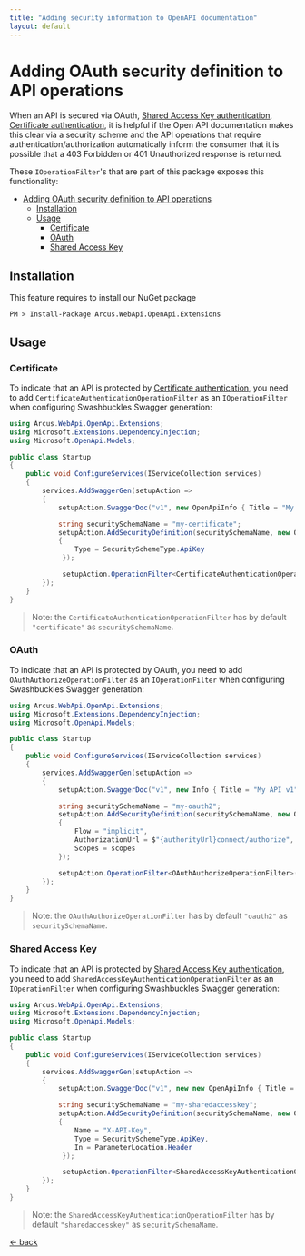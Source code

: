 ```yaml
---
title: "Adding security information to OpenAPI documentation"
layout: default
---
```


# Adding OAuth security definition to API operations

When an API is secured via OAuth, [Shared Access Key authentication](../security/auth/shared-access-key.md), [Certificate authentication](../security/auth/certificate.md), it is helpful if the Open API documentation makes this clear via a security scheme and the API operations that require authentication/authorization automatically inform the consumer that it is possible that a 403 Forbidden or 401 Unauthorized response is returned.

These `IOperationFilter`'s that are part of this package exposes this functionality:
- [Adding OAuth security definition to API operations](#adding-oauth-security-definition-to-api-operations)
  - [Installation](#installation)
  - [Usage](#usage)
    - [Certificate](#certificate)
    - [OAuth](#oauth)
    - [Shared Access Key](#shared-access-key)

## Installation

This feature requires to install our NuGet package

```shell
PM > Install-Package Arcus.WebApi.OpenApi.Extensions
```

## Usage

### Certificate

To indicate that an API is protected by [Certificate authentication](../security/auth/certificate.md), you need to add `CertificateAuthenticationOperationFilter` as an `IOperationFilter` when configuring Swashbuckles Swagger generation:

```csharp
using Arcus.WebApi.OpenApi.Extensions;
using Microsoft.Extensions.DependencyInjection;
using Microsoft.OpenApi.Models;

public class Startup
{
    public void ConfigureServices(IServiceCollection services)
    {
        services.AddSwaggerGen(setupAction =>
        {
            setupAction.SwaggerDoc("v1", new OpenApiInfo { Title = "My API v1", Version = "v1" });

            string securitySchemaName = "my-certificate";
            setupAction.AddSecurityDefinition(securitySchemaName, new OpenApiSecurityScheme
            {
                Type = SecuritySchemeType.ApiKey
             });

             setupAction.OperationFilter<CertificateAuthenticationOperationFilter>(securitySchemaName);
        });
    }
}
```

> Note: the `CertificateAuthenticationOperationFilter` has by default `"certificate"` as `securitySchemaName`.

### OAuth

To indicate that an API is protected by OAuth, you need to add `OAuthAuthorizeOperationFilter` as an `IOperationFilter` when configuring Swashbuckles Swagger generation:

```csharp
using Arcus.WebApi.OpenApi.Extensions;
using Microsoft.Extensions.DependencyInjection;
using Microsoft.OpenApi.Models;

public class Startup
{
    public void ConfigureServices(IServiceCollection services)
    {
        services.AddSwaggerGen(setupAction =>
        {
            setupAction.SwaggerDoc("v1", new Info { Title = "My API v1", Version = "v1" });

            string securitySchemaName = "my-oauth2";
            setupAction.AddSecurityDefinition(securitySchemaName, new OAuth2Scheme
            {
                Flow = "implicit",
                AuthorizationUrl = $"{authorityUrl}connect/authorize",
                Scopes = scopes
            });

            setupAction.OperationFilter<OAuthAuthorizeOperationFilter>(securitySchemaName, new object[] { new[] { "myApiScope1", "myApiScope2" } });
        });
    }
}
```

> Note: the `OAuthAuthorizeOperationFilter` has by default `"oauth2"` as `securitySchemaName`.

### Shared Access Key

To indicate that an API is protected by [Shared Access Key authentication](../security/auth/shared-access-key.md), you need to add `SharedAccessKeyAuthenticationOperationFilter` as an `IOperationFilter` when configuring Swashbuckles Swagger generation:

```csharp
using Arcus.WebApi.OpenApi.Extensions;
using Microsoft.Extensions.DependencyInjection;
using Microsoft.OpenApi.Models;

public class Startup
{
    public void ConfigureServices(IServiceCollection services)
    {
        services.AddSwaggerGen(setupAction =>
        {
            setupAction.SwaggerDoc("v1", new new OpenApiInfo { Title = "My API v1", Version = "v1" });

            string securitySchemaName = "my-sharedaccesskey";
            setupAction.AddSecurityDefinition(securitySchemaName, new OpenApiSecurityScheme
            {
                Name = "X-API-Key",
                Type = SecuritySchemeType.ApiKey,
                In = ParameterLocation.Header
             });

             setupAction.OperationFilter<SharedAccessKeyAuthenticationOperationFilter>(securitySchemaName);
        });
    }
}
```

> Note: the `SharedAccessKeyAuthenticationOperationFilter` has by default `"sharedaccesskey"` as `securitySchemaName`.

[&larr; back](/)
